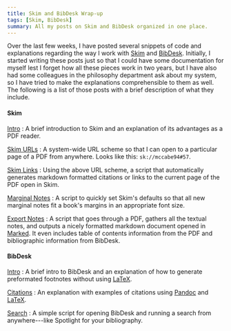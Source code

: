 ```yaml
---
title: Skim and BibDesk Wrap-up
tags: [Skim, BibDesk]
summary: All my posts on Skim and BibDesk organized in one place.
---
```


Over the last few weeks, I have posted several snippets of code and
explanations regarding the way I work with [Skim] and [BibDesk].
Initially, I started writing these posts just so that I could have
some documentation for myself lest I forget how all these pieces
work in two years, but I have also had some colleagues in the
philosophy department ask about my system, so I have tried to make
the explanations comprehensible to them as well.  The following is
a list of those posts with a brief description of what they
include.


#### Skim ####

[Intro](http://www.dtsheffler.com/blog/2014-07-05-why-i-use-skim)
:   A brief introduction to Skim and an explanation of its
    advantages as a PDF reader.

[Skim URLs](http://www.dtsheffler.com/blog/2014-07-02-custom-skim-urls)
:   A system-wide URL scheme so that I can open to a particular
    page of a PDF from anywhere.  Looks like this:
    `sk://mccabe94#57`.

[Skim Links](http://www.dtsheffler.com/blog/2014-07-03-skim-links)
:   Using the above URL scheme, a script that automatically
    generates markdown formatted citations or links to the
    current page of the PDF open in Skim.

[Marginal Notes](http://www.dtsheffler.com/blog/2014-07-04-marginal-note-properties-in-skim)
:   A script to quickly set Skim's defaults so that all new
    marginal notes fit a book's margins in an appropriate font
    size.

[Export Notes](http://www.dtsheffler.com/blog/2014-07-07-exporting-skim-notes)
:   A script that goes through a PDF, gathers all the textual
    notes, and outputs a nicely formatted markdown document
    opened in [Marked].  It even includes table of contents
    information from the PDF and bibliographic information from
    BibDesk.

#### BibDesk ####

[Intro](http://www.dtsheffler.com/blog/2014-07-08-intro-to-bibdesk)
:   A brief intro to BibDesk and an explanation of how to
    generate preformated footnotes without using [LaTeX].

[Citations](http://www.dtsheffler.com/blog/2014-07-09-bibdesk-and-latex-citations)
:   An explanation with examples of citations using [Pandoc] and
    [LaTeX].

[Search](http://www.dtsheffler.com/blog/2014-07-12-search-bibdesk)
:   A simple  script for opening BibDesk and running a search
    from anywhere---like Spotlight for your bibliography.

[Skim]:         http://skim-app.sourceforge.net
[BibDesk]:      http://bibdesk.sourceforge.net
[LaTeX]:        http://www.latex-project.org
[Pandoc]:       http://johnmacfarlane.net/pandoc/
[Marked]:       http://markedapp.com

